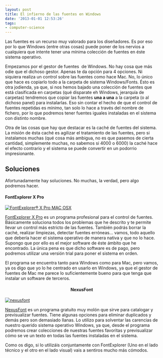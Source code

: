 ```yaml
---
layout: post
title: El infierno de las fuentes en Windows
date: '2013-01-01 12:53:26'
tags:
- computer-science
---
```


Las fuentes es un recurso muy valorado para los diseñadores. Es por eso por lo que Windows (entre otras cosas) puede poner de los nervios a cualquiera que intente tener una mínima colección de fuentes en éste sistema operativo.

Empezamos por el gestor de fuentes  de Windows. No hay cosa que más odie que el dichoso gestor. Apenas te da opción para 4 opciones. Ni siquiera realiza un control sobre las fuentes como hace Mac. No, lo único que hace es copiarlo todo a la carpeta de sistema Windows/Fonts. Ésto es otra jodienda, ya que, si nos hemos bajado una colección de fuentes que está clasificada en carpetas (qué disparate eh Windows, jerarquía de carpetas) tendremos que copiar las fuentes <strong>una a una</strong> a la carpeta (o al dichoso panel) para instalarlas. Eso sin contar el hecho de que el control de fuentes repetidas es mínimo, tan solo lo hace a través del nombre de fichero, por lo que podremos tener fuentes iguales instaladas en el sistema con distinto nombre.

Otra de las cosas que hay que destacar es la caché de fuentes del sistema. La misión de ésta caché es agilizar el tratamiento de las fuentes, pero si instalamos muchas (qué cosa más ambigua, no es que pasemos de cierta cantidad, simplemente muchas, no sabemos si 4000 o 6000) la caché hace el efecto contrario y el sistema se puede convertir en un podorrio impresionante.
<h2>Soluciones</h2>
Afortunadamente hay soluciones. No muchas, la verdad, pero algo podremos hacer.
<h4>FontExplorer X Pro</h4>
<a href="http://kikobeats.com/el-infierno-de-las-fuentes-en-windows/fontexplorer-x-pro-mac-osx/" rel="attachment wp-att-287"><img class="alignleft" alt="FontExplorer® X Pro MAC OSX" src="http://kikobeats.com/content/images/old/2013/01/fontexplorer-x-pro-mac-osx.jpg" /></a>
<p style="text-align:left;"><a href="http://www.fontexplorerx.com/pro/">FontExplorer X Pro</a> es un programa profesional para el control de fuentes. Básicamente soluciona todos los problemas que he descrito y te permite llevar un control más estricto de las fuentes. También podrás borrar la caché, realizar limpiezas, detectar fuentes erróneas... vamos, todo aquello que debería hacer el sistema operativo de manera nativa y que no lo hace. Supongo que por ello es el mejor software de éste ámbito que he encontrado. La única pena es que dicho software es de pago, pero podremos utilizar una versión trial para poner el sistema en orden.</p>
<p style="text-align:left;">El programa se encuentra tanto para Windows como para Mac, pero vamos, ya os digo que yo lo he centrado en usarlo en Windows, ya que el gestor de fuentes de Mac me parece lo suficientemente bueno para que tenga que instalar un software de terceros.</p>

<h4></h4>
<h4></h4>
<h4 style="text-align:center;">NexusFont</h4>
<a href="http://kikobeats.com/el-infierno-de-las-fuentes-en-windows/nexusfont/" rel="attachment wp-att-289"><img class="aligncenter" alt="nexusfont" src="http://kikobeats.com/content/images/old/2013/01/nexusfont-150x150.jpg" /></a>

<a href="http://www.xiles.net/nexusfont/">NexusFont</a> es un programa gratuito muy molón que sirve para catalogar y previsualizar fuentes. Tiene algunas opciones para eliminar duplicados y demás pero son demasiado llanas. Lo utilizo para solventar las carencias de nuestro querido sistema operativo Windows, ya que, desde el programa podremos crear colecciones de nuestras fuentes favoritas y previsualizar cómo se ve un texto en todas las fuentes instaladas en el sistema.

Como os digo, si lo utilizáis conjuntamente con FontExplorer (Uno en el lado técnico y el otro en el lado visual) vais a sentiros mucho más cómodos.
